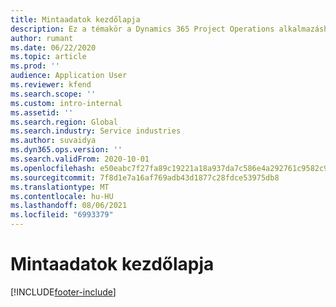 ```yaml
---
title: Mintaadatok kezdőlapja
description: Ez a témakör a Dynamics 365 Project Operations alkalmazáshoz rendelkezésre álló mintaadatokkal kapcsolatos információkat tartalmaz.
author: rumant
ms.date: 06/22/2020
ms.topic: article
ms.prod: ''
audience: Application User
ms.reviewer: kfend
ms.search.scope: ''
ms.custom: intro-internal
ms.assetid: ''
ms.search.region: Global
ms.search.industry: Service industries
ms.author: suvaidya
ms.dyn365.ops.version: ''
ms.search.validFrom: 2020-10-01
ms.openlocfilehash: e50eabc7f27fa89c19221a18a937da7c586e4a292761c9582c92b6b5fd494ac4
ms.sourcegitcommit: 7f8d1e7a16af769adb43d1877c28fdce53975db8
ms.translationtype: MT
ms.contentlocale: hu-HU
ms.lasthandoff: 08/06/2021
ms.locfileid: "6993379"
---
```

# <a name="sample-data-home-page"></a>Mintaadatok kezdőlapja


[!INCLUDE[footer-include](../includes/footer-banner.md)]